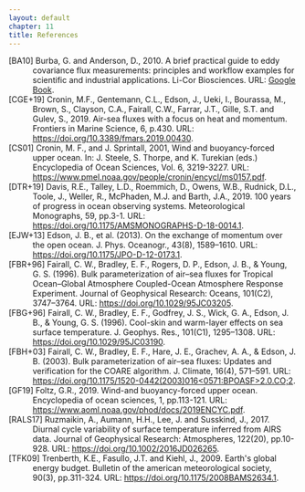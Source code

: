```yaml
---
layout: default
chapter: 11
title: References
---
```


<div id="BA10" class="reference">
[BA10] Burba, G. and Anderson, D., 2010. A brief practical guide to eddy covariance flux measurements: principles and workflow examples for scientific and industrial applications. Li-Cor Biosciences. URL: <a href="https://books.google.se/books?hl=en&lr=&id=mCsI1_8GdrIC&oi=fnd&pg=PA6&dq=A+Brief+Practical+Guide+to+Eddy+Covariance+Flux+Measurements:+Principles+and+Workflow+Examples+for+Scientific+and+Industrial+Applications&ots=TMPk3_Uk8Y&sig=GUa0x8L60KvtJlMslJ2ktmbJZVw&redir_esc=y#v=onepage&q=A%20Brief%20Practical%20Guide%20to%20Eddy%20Covariance%20Flux%20Measurements%3A%20Principles%20and%20Workflow%20Examples%20for%20Scientific%20and%20Industrial%20Applications&f=false">Google Book</a>.
</div>

<div id="CGE+19" class="reference">
[CGE+19] Cronin, M.F., Gentemann, C.L., Edson, J., Ueki, I., Bourassa, M., Brown, S., Clayson, C.A., Fairall, C.W., Farrar, J.T., Gille, S.T. and Gulev, S., 2019. Air-sea fluxes with a focus on heat and momentum. Frontiers in Marine Science, 6, p.430. URL: <a href="https://doi.org/10.3389/fmars.2019.00430">https://doi.org/10.3389/fmars.2019.00430</a>.
</div>

<div id="CS01" class="reference">
[CS01] Cronin, M. F., and J. Sprintall, 2001, Wind and buoyancy-forced upper ocean. In: J. Steele, S. Thorpe, and K. Turekian (eds.) Encyclopedia of Ocean Sciences, Vol. 6, 3219-3227. URL: <a href="https://www.pmel.noaa.gov/people/cronin/encycl/ms0157.pdf">https://www.pmel.noaa.gov/people/cronin/encycl/ms0157.pdf</a>.
</div>

<div id="DTR+19" class="reference">
[DTR+19] Davis, R.E., Talley, L.D., Roemmich, D., Owens, W.B., Rudnick, D.L., Toole, J., Weller, R., McPhaden, M.J. and Barth, J.A., 2019. 100 years of progress in ocean observing systems. Meteorological Monographs, 59, pp.3-1. URL: <a href="https://doi.org/10.1175/AMSMONOGRAPHS-D-18-0014.1">https://doi.org/10.1175/AMSMONOGRAPHS-D-18-0014.1</a>.
</div>

<div id="EJW+13" class="reference">
[EJW+13] Edson, J. B., et al. (2013). On the exchange of momentum over the open ocean. J. Phys. Oceanogr., 43(8), 1589–1610. URL: <a href="https://doi.org/10.1175/JPO-D-12-0173.1">https://doi.org/10.1175/JPO-D-12-0173.1</a>.
</div>

<div id="FBR+96" class="reference">
[FBR+96] Fairall, C. W., Bradley, E. F., Rogers, D. P., Edson, J. B., & Young, G. S. (1996). Bulk parameterization of air–sea fluxes for Tropical Ocean–Global Atmosphere Coupled-Ocean Atmosphere Response Experiment. Journal of Geophysical Research: Oceans, 101(C2), 3747–3764. URL: <a href="https://doi.org/10.1029/95JC03205">https://doi.org/10.1029/95JC03205</a>.
</div>

<div id="FBG+96" class="reference">
[FBG+96] Fairall, C. W., Bradley, E. F., Godfrey, J. S., Wick, G. A., Edson, J. B., & Young, G. S. (1996). Cool-skin and warm-layer effects on sea surface temperature. J. Geophys. Res., 101(C1), 1295–1308. URL: <a href="https://doi.org/10.1029/95JC03190">https://doi.org/10.1029/95JC03190</a>.
</div>

<div id="FBH+03" class="reference">
[FBH+03] Fairall, C. W., Bradley, E. F., Hare, J. E., Grachev, A. A., & Edson, J. B. (2003). Bulk parameterization of air–sea fluxes: Updates and verification for the COARE algorithm. J. Climate, 16(4), 571–591. URL: <a href="https://doi.org/10.1175/1520-0442(2003)016<0571:BPOASF>2.0.CO;2">https://doi.org/10.1175/1520-0442(2003)016<0571:BPOASF>2.0.CO;2</a>.
</div>

<div id="GF19" class="reference">
[GF19] Foltz, G.R., 2019. Wind-and buoyancy-forced upper ocean. Encyclopedia of ocean sciences, 1, pp.113-121. URL: <a href="https://www.aoml.noaa.gov/phod/docs/2019ENCYC.pdf">https://www.aoml.noaa.gov/phod/docs/2019ENCYC.pdf</a>.
</div>

<div id="RALS17" class="reference">
[RALS17] Ruzmaikin, A., Aumann, H.H., Lee, J. and Susskind, J., 2017. Diurnal cycle variability of surface temperature inferred from AIRS data. Journal of Geophysical Research: Atmospheres, 122(20), pp.10-928. URL: <a href="https://doi.org/10.1002/2016JD026265">https://doi.org/10.1002/2016JD026265</a>.
</div>

<div id="TFK09" class="reference">
[TFK09] Trenberth, K.E., Fasullo, J.T. and Kiehl, J., 2009. Earth's global energy budget. Bulletin of the american meteorological society, 90(3), pp.311-324. URL: <a href="https://doi.org/10.1175/2008BAMS2634.1">https://doi.org/10.1175/2008BAMS2634.1</a>.
</div>

<style>
.reference {
    text-indent: -3em; /* Negative indent for the first line */
    padding-left: 3em; /* Indent for subsequent lines */
}
</style>